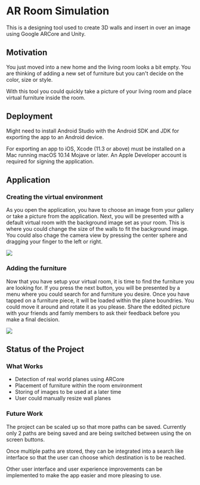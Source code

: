 # AR Room Simulation
This is a designing tool used to create 3D walls and insert in over an image using Google ARCore and Unity.


## Motivation
You just moved into a new home and the living room looks a bit empty. You are thinking of adding a new set of furniture but you can't decide on the color, size or style. 

With this tool you could quickly take a picture of your living room and place virtual furniture inside the room. 

## Deployment
Might need to install Android Studio with the Android SDK and JDK for exporting the app to an Android device.

For exporting an app to iOS, Xcode (11.3 or above) must be installed on a Mac running macOS 10.14 Mojave or later. An Apple Developer account is required for signing the application.

## Application

### Creating the virtual environment

As you open the application, you have to choose an image from your gallery or take a picture from the application. 
Next, you will be presented with a default virtual room with the background image set as your room. This is where you could change the size of the walls to fit the background image. You could also chage the camera view by pressing the center sphere and dragging your finger to the left or right.

<img src="Resources/Walls.gif" >

### Adding the furniture

Now that you have setup your virtual room, it is time to find the furniture you are looking for. If you press the next button, you will be presented by a menu where you could search for and furniture you desire. Once you have tapped on a furniture piece, it will be loaded within the plane boundries. You could move it around and rotate it as you please. 
Share the eddited picture with your friends and famly members to ask their feedback before you make a final decision. 

<img src="Resources/Chair.gif" >

## Status of the Project

### What Works

* Detection of real world planes using ARCore
* Placement of furniture within the room environment
* Storing of images to be used at a later time
* User could manually resize wall planes 

### Future Work

The project can be scaled up so that more paths can be saved. Currently only 2 paths are being saved and are being switched between using the on screen buttons.

Once multiple paths are stored, they can be integrated into a search like interface so that the user can choose which destination is to be reached.

Other user interface and user experience improvements can be implemented to make the app easier and more pleasing to use.



